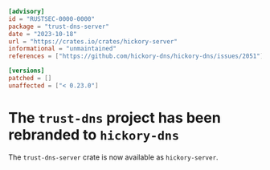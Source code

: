 ```toml
[advisory]
id = "RUSTSEC-0000-0000"
package = "trust-dns-server"
date = "2023-10-18"
url = "https://crates.io/crates/hickory-server"
informational = "unmaintained"
references = ["https://github.com/hickory-dns/hickory-dns/issues/2051"]

[versions]
patched = []
unaffected = ["< 0.23.0"]
```

# The `trust-dns` project has been rebranded to `hickory-dns`

The `trust-dns-server` crate is now available as `hickory-server`.
